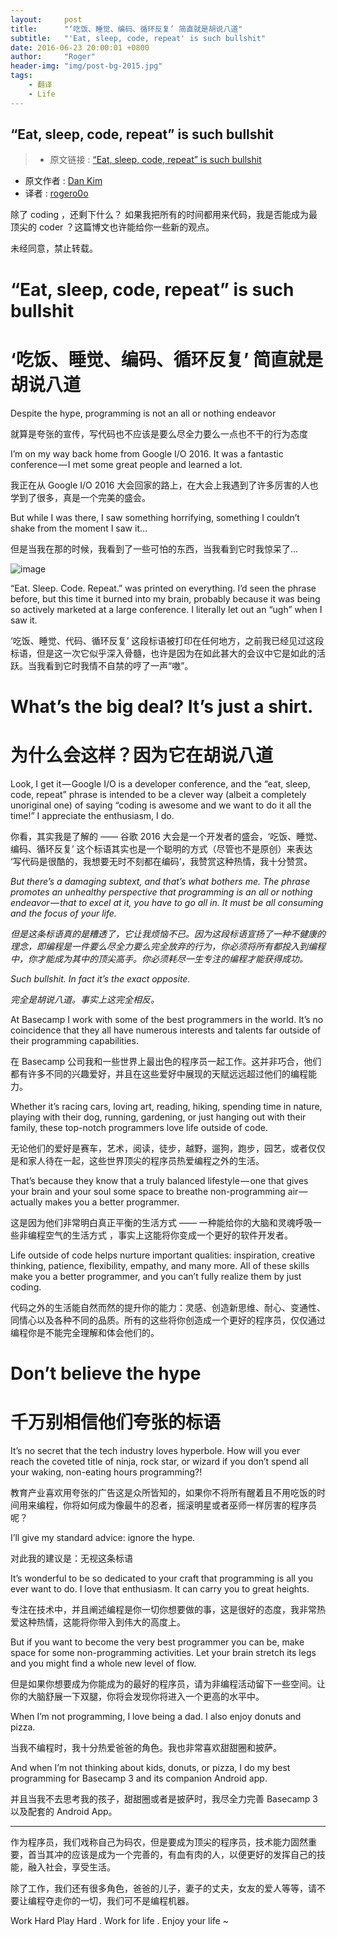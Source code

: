 ```yaml
---
layout:     post
title:      "‘吃饭、睡觉、编码、循环反复’ 简直就是胡说八道"
subtitle:   "'Eat, sleep, code, repeat' is such bullshit"
date: 2016-06-23 20:00:01 +0800
author:     "Roger"
header-img: "img/post-bg-2015.jpg"
tags:
    - 翻译
    - Life
---
```

“Eat, sleep, code, repeat” is such bullshit
---

> * 原文链接 : [“Eat, sleep, code, repeat” is such bullshit](https://m.signalvnoise.com/eat-sleep-code-repeat-is-such-bullshit-c2a4d9beaaf5#.48p0pdp6w)
* 原文作者 : [Dan Kim](https://m.signalvnoise.com/@lateplate)
* 译者 : [rogero0o](https://github.com/)

除了 coding ，还剩下什么？ 如果我把所有的时间都用来代码，我是否能成为最顶尖的 coder ？这篇博文也许能给你一些新的观点。

未经同意，禁止转载。

# “Eat, sleep, code, repeat” is such bullshit

# ‘吃饭、睡觉、编码、循环反复’  简直就是胡说八道

Despite the hype, programming is not an all or nothing endeavor

就算是夸张的宣传，写代码也不应该是要么尽全力要么一点也不干的行为态度

I’m on my way back home from Google I/O 2016. It was a fantastic conference — I met some great people and learned a lot.

我正在从 Google I/O 2016 大会回家的路上，在大会上我遇到了许多厉害的人也学到了很多，真是一个完美的盛会。

But while I was there, I saw something horrifying, something I couldn’t shake from the moment I saw it…

但是当我在那的时候，我看到了一些可怕的东西，当我看到它时我惊呆了...

![image](https://cdn-images-1.medium.com/max/800/1*HfAi8fpPWVkmg7frvgIt6w.jpeg)

“Eat. Sleep. Code. Repeat.” was printed on everything. I’d seen the phrase before, but this time it burned into my brain, probably because it was being so actively marketed at a large conference. I literally let out an “ugh” when I saw it.

‘吃饭、睡觉、代码、循环反复’ 这段标语被打印在任何地方，之前我已经见过这段标语，但是这一次它似乎深入骨髓，也许是因为在如此甚大的会议中它是如此的活跃。当我看到它时我情不自禁的哼了一声“嗷”。

# What’s the big deal? It’s just a shirt.

# 为什么会这样？因为它在胡说八道

Look, I get it — Google I/O is a developer conference, and the “eat, sleep, code, repeat” phrase is intended to be a clever way (albeit a completely unoriginal one) of saying “coding is awesome and we want to do it all the time!” I appreciate the enthusiasm, I do.

你看，其实我是了解的 —— 谷歌 2016 大会是一个开发者的盛会，‘吃饭、睡觉、编码、循环反复’ 这个标语其实也是一个聪明的方式（尽管也不是原创）来表达 ‘写代码是很酷的，我想要无时不刻都在编码’，我赞赏这种热情，我十分赞赏。

*But there’s a damaging subtext, and that’s what bothers me. The phrase promotes an unhealthy perspective that programming is an all or nothing endeavor — that to excel at it, you have to go all in. It must be all consuming and the focus of your life.*

*但是这条标语真的是糟透了，它让我烦恼不已。因为这段标语宣扬了一种不健康的理念，即编程是一件要么尽全力要么完全放弃的行为，你必须将所有都投入到编程中，你才能成为其中的顶尖高手。你必须耗尽一生专注的编程才能获得成功。*

*Such bullshit. In fact it’s the exact opposite.*

*完全是胡说八道。事实上这完全相反。*

At Basecamp I work with some of the best programmers in the world. It’s no coincidence that they all have numerous interests and talents far outside of their programming capabilities.

在 Basecamp 公司我和一些世界上最出色的程序员一起工作。这并非巧合，他们都有许多不同的兴趣爱好，并且在这些爱好中展现的天赋远远超过他们的编程能力。

Whether it’s racing cars, loving art, reading, hiking, spending time in nature, playing with their dog, running, gardening, or just hanging out with their family, these top-notch programmers love life outside of code.

无论他们的爱好是赛车，艺术，阅读，徒步，越野，遛狗，跑步，园艺，或者仅仅是和家人待在一起，这些世界顶尖的程序员热爱编程之外的生活。

That’s because they know that a truly balanced lifestyle — one that gives your brain and your soul some space to breathe non-programming air — actually makes you a better programmer.

这是因为他们非常明白真正平衡的生活方式 —— 一种能给你的大脑和灵魂呼吸一些非编程空气的生活方式 ，事实上这能将你变成一个更好的软件开发者。

Life outside of code helps nurture important qualities: inspiration, creative thinking, patience, flexibility, empathy, and many more. All of these skills make you a better programmer, and you can’t fully realize them by just coding.

代码之外的生活能自然而然的提升你的能力：灵感、创造新思维、耐心、变通性、同情心以及各种不同的品质。所有的这些将你创造成一个更好的程序员，仅仅通过编程你是不能完全理解和体会他们的。

# Don’t believe the hype

# 千万别相信他们夸张的标语

It’s no secret that the tech industry loves hyperbole. How will you ever reach the coveted title of ninja, rock star, or wizard if you don’t spend all your waking, non-eating hours programming?!

教育产业喜欢用夸张的广告这是众所皆知的，如果你不将所有醒着且不用吃饭的时间用来编程，你将如何成为像最牛的忍者，摇滚明星或者巫师一样厉害的程序员呢？

I’ll give my standard advice: ignore the hype.

对此我的建议是：无视这条标语

It’s wonderful to be so dedicated to your craft that programming is all you ever want to do. I love that enthusiasm. It can carry you to great heights.

专注在技术中，并且阐述编程是你一切你想要做的事，这是很好的态度，我非常热爱这种热情，这能将你带入到伟大的高度上。

But if you want to become the very best programmer you can be, make space for some non-programming activities. Let your brain stretch its legs and you might find a whole new level of flow.

但是如果你想要成为你能成为的最好的程序员，请为非编程活动留下一些空间。让你的大脑舒展一下双腿，你将会发现你将进入一个更高的水平中。

When I’m not programming, I love being a dad. I also enjoy donuts and pizza.

当我不编程时，我十分热爱爸爸的角色。我也非常喜欢甜甜圈和披萨。

And when I’m not thinking about kids, donuts, or pizza, I do my best programming for Basecamp 3 and its companion Android app.

并且当我不去思考我的孩子，甜甜圈或者是披萨时，我尽全力完善 Basecamp 3 以及配套的 Android App。


-------------------------

作为程序员，我们戏称自己为码农，但是要成为顶尖的程序员，技术能力固然重要，首当其冲的应该是成为一个完善的，有血有肉的人，以便更好的发挥自己的技能，融入社会，享受生活。

除了工作，我们还有很多角色，爸爸的儿子，妻子的丈夫，女友的爱人等等，请不要让编程夺走你的一切，我们可不是编程机器。

Work Hard Play Hard . Work for life . Enjoy your life ~
